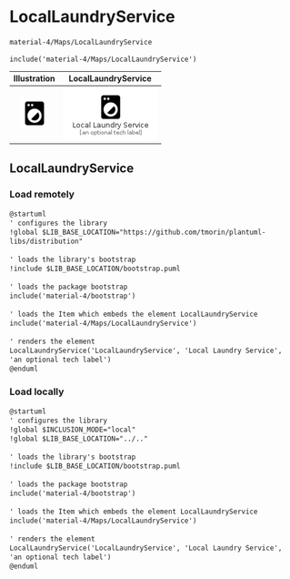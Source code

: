 # LocalLaundryService


```text
material-4/Maps/LocalLaundryService
```

```text
include('material-4/Maps/LocalLaundryService')
```



| Illustration | LocalLaundryService |
| :---: | :---: |
| ![illustration for Illustration](../../material-4/Maps/LocalLaundryService.png) | ![illustration for LocalLaundryService](../../material-4/Maps/LocalLaundryService.Local.png) |




## LocalLaundryService

### Load remotely
```plantuml
@startuml
' configures the library
!global $LIB_BASE_LOCATION="https://github.com/tmorin/plantuml-libs/distribution"

' loads the library's bootstrap
!include $LIB_BASE_LOCATION/bootstrap.puml

' loads the package bootstrap
include('material-4/bootstrap')

' loads the Item which embeds the element LocalLaundryService
include('material-4/Maps/LocalLaundryService')

' renders the element
LocalLaundryService('LocalLaundryService', 'Local Laundry Service', 'an optional tech label')
@enduml
```

### Load locally
```plantuml
@startuml
' configures the library
!global $INCLUSION_MODE="local"
!global $LIB_BASE_LOCATION="../.."

' loads the library's bootstrap
!include $LIB_BASE_LOCATION/bootstrap.puml

' loads the package bootstrap
include('material-4/bootstrap')

' loads the Item which embeds the element LocalLaundryService
include('material-4/Maps/LocalLaundryService')

' renders the element
LocalLaundryService('LocalLaundryService', 'Local Laundry Service', 'an optional tech label')
@enduml
```

